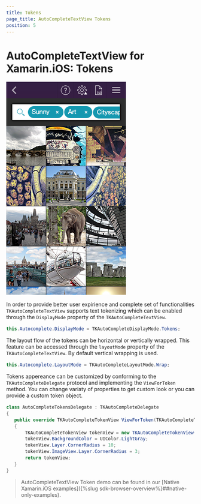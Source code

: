 ```yaml
---
title: Tokens
page_title: AutoCompleteTextView Tokens
position: 5
---
```


# AutoCompleteTextView for Xamarin.iOS: Tokens

<img src="../images/autocomplete-tokens001.png"/>

In order to provide better user expirience and complete set of functionalities <code>TKAutoCompleteTextView</code> supports text tokenizing which can be enabled through the <code>DisplayMode</code> property of the <code>TKAutoCompleteTextView</code>.

 ```C#
this.Autocomplete.DisplayMode = TKAutoCompleteDisplayMode.Tokens;
```

The layout flow of the tokens can be horizontal or vertically wrapped.
This feature can be accessed through the <code>layoutMode</code> property of the <code>TKAutoCompleteTextView</code>. By default vertical wrapping is used.
 
 ```C#
this.Autocomplete.LayoutMode = TKAutoCompleteLayoutMode.Wrap;
```

Tokens appereance can be customized by conforming to the <code>TKAutoCompleteDelegate</code> protocol and implementing the <code>ViewForToken</code> method. You can change variaty of properties to get custom look or you can provide a custom token object.

 ```C#
class AutoCompleteTokensDelegate : TKAutoCompleteDelegate
{
    public override TKAutoCompleteTokenView ViewForToken(TKAutoCompleteTextView autocomplete, TKAutoCompleteToken token)
    {
        TKAutoCompleteTokenView tokenView = new TKAutoCompleteTokenView(token);
        tokenView.BackgroundColor = UIColor.LightGray;
        tokenView.Layer.CornerRadius = 10;
        tokenView.ImageView.Layer.CornerRadius = 3;
        return tokenView;
    }
}
```

> AutoCompleteTextView Token demo can be found in our [Native Xamarin.iOS examples]({%slug sdk-browser-overview%}##native-only-examples).
